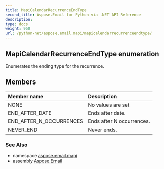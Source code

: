 ```yaml
---
title: MapiCalendarRecurrenceEndType
second_title: Aspose.Email for Python via .NET API Reference
description: 
type: docs
weight: 950
url: /python-net/aspose.email.mapi/mapicalendarrecurrenceendtype/
---
```


## MapiCalendarRecurrenceEndType enumeration

Enumerates the ending type for the recurrence.

## Members
| Member name | Description |
| :- | :- |
|NONE|No values are set|
|END_AFTER_DATE|Ends after date.|
|END_AFTER_N_OCCURRENCES|Ends after N occurrences.|
|NEVER_END|Never ends.|

### See Also

* namespace [aspose.email.mapi](/python-net/aspose.email.mapi/)
* assembly [Aspose.Email](/python-net/)

